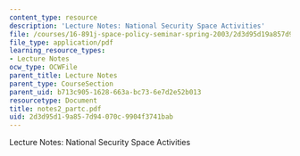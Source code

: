 ```yaml
---
content_type: resource
description: 'Lecture Notes: National Security Space Activities'
file: /courses/16-891j-space-policy-seminar-spring-2003/2d3d95d19a857d94070c9904f3741bab_notes2_partc.pdf
file_type: application/pdf
learning_resource_types:
- Lecture Notes
ocw_type: OCWFile
parent_title: Lecture Notes
parent_type: CourseSection
parent_uid: b713c905-1628-663a-bc73-6e7d2e52b013
resourcetype: Document
title: notes2_partc.pdf
uid: 2d3d95d1-9a85-7d94-070c-9904f3741bab
---
```

Lecture Notes: National Security Space Activities

